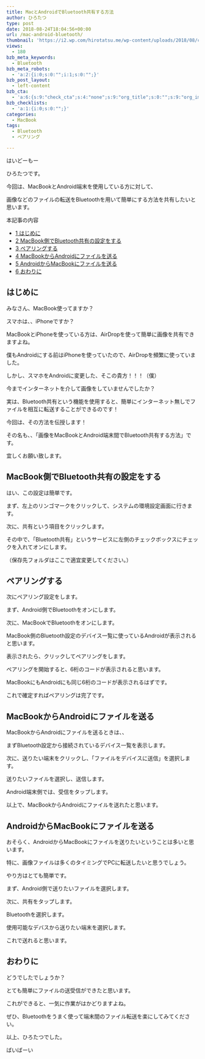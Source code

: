 ```yaml
---
title: MacとAndroidでBluetooth共有する方法
author: ひろたつ
type: post
date: 2018-08-24T18:04:56+00:00
url: /mac-android-bluetooth/
thumbnail: 'https://i2.wp.com/hirotatsu.me/wp-content/uploads/2018/08/c3f2bc065ca2d26a5b8b586d26bb6db9.png?fit=304%2C171&ssl=1'
views:
  - 180
bzb_meta_keywords:
  - Bluetooth
bzb_meta_robots:
  - 'a:2:{i:0;s:0:"";i:1;s:0:"";}'
bzb_post_layout:
  - left-content
bzb_cta:
  - 'a:6:{s:9:"check_cta";s:4:"none";s:9:"org_title";s:0:"";s:9:"org_image";s:0:"";s:11:"org_content";s:0:"";s:15:"org_button_text";s:0:"";s:14:"org_button_url";s:0:"";}'
bzb_checklists:
  - 'a:1:{i:0;s:0:"";}'
categories:
  - MacBook
tags:
  - Bluetooth
  - ペアリング

---
```

はいどーもー
  
ひろたつです。

今回は、MacBookとAndroid端末を使用している方に対して、
  
画像などのファイルの転送をBluetoothを用いて簡単にする方法を共有したいと思います。

<!--more-->

<div id="toc_container" class="toc_transparent no_bullets">
  <p class="toc_title">
    本記事の内容
  </p>
  
  <ul class="toc_list">
    <li>
      <a href="#i"><span class="toc_number toc_depth_1">1</span> はじめに</a>
    </li>
    <li>
      <a href="#MacBookBluetooth"><span class="toc_number toc_depth_1">2</span> MacBook側でBluetooth共有の設定をする</a>
    </li>
    <li>
      <a href="#i-2"><span class="toc_number toc_depth_1">3</span> ペアリングする</a>
    </li>
    <li>
      <a href="#MacBookAndroid"><span class="toc_number toc_depth_1">4</span> MacBookからAndroidにファイルを送る</a>
    </li>
    <li>
      <a href="#AndroidMacBook"><span class="toc_number toc_depth_1">5</span> AndroidからMacBookにファイルを送る</a>
    </li>
    <li>
      <a href="#i-3"><span class="toc_number toc_depth_1">6</span> おわりに</a>
    </li>
  </ul>
</div>

## <span id="i">はじめに</span>

みなさん、MacBook使ってますか？
  
スマホは、、iPhoneですか？

MacBookとiPhoneを使っている方は、AirDropを使って簡単に画像を共有できますよね。
  
僕もAndroidにする前はiPhoneを使っていたので、AirDropを頻繁に使っていました。

しかし、スマホをAndroidに変更した、そこの貴方！！！（僕）

今までインターネットを介して画像をしていませんでしたか？
  
実は、Bluetooth共有という機能を使用すると、簡単にインターネット無しでファイルを相互に転送することができるのです！

今回は、その方法を伝授します！
  
その名も、、「画像をMacBookとAndroid端末間でBluetooth共有する方法」です。
  
宜しくお願い致します。

## <span id="MacBookBluetooth">MacBook側でBluetooth共有の設定をする</span>

はい、この設定は簡単です。

まず、左上のリンゴマークをクリックして、システムの環境設定画面に行きます。
  
次に、共有という項目をクリックします。

その中で、「Bluetooth共有」というサービスに左側のチェックボックスにチェックを入れてオンにします。
  
（保存先フォルダはここで適宜変更してください。）

## <span id="i-2">ペアリングする</span>

次にペアリング設定をします。

まず、Android側でBluetoothをオンにします。
  
次に、MacBookでBluetoothをオンにします。

MacBook側のBluetooth設定のデバイス一覧に使っているAndroidが表示されると思います。
  
表示されたら、クリックしてペアリングをします。

ペアリングを開始すると、6桁のコードが表示されると思います。
  
MacBookにもAndroidにも同じ6桁のコードが表示されるはずです。

これで確定すればペアリングは完了です。

## <span id="MacBookAndroid">MacBookからAndroidにファイルを送る</span>

MacBookからAndroidにファイルを送るときは、、

まずBluetooth設定から接続されているデバイス一覧を表示します。
  
次に、送りたい端末をクリックし、「ファイルをデバイスに送信」を選択します。
  
送りたいファイルを選択し、送信します。

Android端末側では、受信をタップします。
  
以上で、MacBookからAndroidにファイルを送れたと思います。

## <span id="AndroidMacBook">AndroidからMacBookにファイルを送る</span>

おそらく、AndroidからMacBookにファイルを送りたいということは多いと思います。
  
特に、画像ファイルは多くのタイミングでPCに転送したいと思うでしょう。

やり方はとても簡単です。

まず、Android側で送りたいファイルを選択します。
  
次に、共有をタップします。
  
Bluetoothを選択します。
  
使用可能なデバスから送りたい端末を選択します。

これで送れると思います。

## <span id="i-3">おわりに</span>

どうでしたでしょうか？
  
とても簡単にファイルの送受信ができたと思います。

これができると、一気に作業がはかどりますよね。
  
ぜひ、Bluetoothをうまく使って端末間のファイル転送を楽にしてみてください。

以上、ひろたつでした。
  
ばいばーい

<div style="font-size: 0px; height: 0px; line-height: 0px; margin: 0; padding: 0; clear: both;">
</div>
